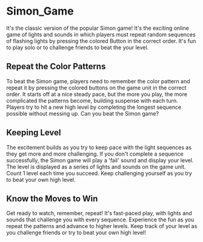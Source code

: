 # Simon_Game
It's the classic version of the popular Simon game! It's the exciting online game of lights and sounds in which players must repeat random sequences of flashing lights by pressing the colored Button in the correct order. It's fun to play solo or to challenge friends to beat the your level.

## Repeat the Color Patterns
To beat the Simon game, players need to remember the color pattern and repeat it by pressing the colored buttons on the game unit in the correct order. It starts off at a nice steady pace, but the more you play, the more complicated the patterns become, building suspense with each turn. Players try to hit a new high level by completing the longest sequence possible without messing up. Can you beat the Simon game?


## Keeping Level
The excitement builds as you try to keep pace with the light sequences as they get more and more challenging. If you don't complete a sequence successfully, the Simon game will play a 'fail' sound and display your level. The level is displayed as a series of lights and sounds on the game unit. Count 1 level each time you succeed. Keep challenging yourself as you try to beat your own high level.

## Know the Moves to Win
Get ready to watch, remember, repeat! It's fast-paced play, with lights and sounds that challenge you with every sequence. Experience the fun as you repeat the patterns and advance to higher levels. Keep track of your level as you challenge friends or try to beat your own high level!
